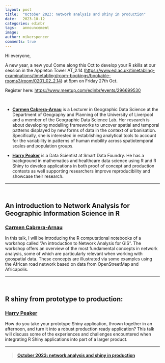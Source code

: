 ```yaml
---
layout: post
title:  "October 2023: network analysis and shiny in production"
date:   2023-10-12
categories: edinbr
tags:   announcement
image:
author: mikerspencer
comments: true
---
```




Hi everyone,
<br/>

A new year, a new you! Come along this Oct to develop your R skills at our session in the Appleton Tower AT_2.14 (https://www.ed.ac.uk/timetabling-examinations/timetabling/room-bookings/bookable-rooms3/room/0201_02_2.14) at 5pm on Friday 27th Oct.

Register here: https://www.meetup.com/edinbr/events/296699530

<br/>


* **[Carmen Cabrera-Arnau](https://www.liverpool.ac.uk/environmental-sciences/staff/carmen-cabrera-arnau/)** is a Lecturer in Geographic Data Science at the Department of Geography and Planning of the University of Liverpool and a member of the Geographic Data Science Lab. Her research is about developing modelling frameworks to uncover spatial and temporal patterns displayed by new forms of data in the context of urbanisation. Specifically, she is interested in establishing analytical tools to account for the variability in patterns of human mobility across spatiotemporal scales and population groups.

* **[Harry Peaker](https://www.linkedin.com/in/harry-peaker-56442278/)** is a Data Scientist at Smart Data Foundry. He has a background in mathematics and healthcare data science using R and R Shiny to develop applications in both proof of concept and production contexts as well supporting researchers improve reproducibility and showcase their research.


---

<br/>

## An introduction to Network Analysis for Geographic Information Science in R

### [Carmen Cabrera-Arnau](https://www.liverpool.ac.uk/environmental-sciences/staff/carmen-cabrera-arnau/)

In this talk, I will be introducing the R computational notebooks of a workshop called “An introduction to Network Analysis for GIS”. The workshop offers an overview of the most fundamental concepts in network analysis, some of which are particularly relevant when working with geospatial data. These concepts are illustrated via some examples using the African road network based on data from OpenStreetMap and Africapolis.

---

<br/>

## R shiny from prototype to production:

### [Harry Peaker](https://www.linkedin.com/in/harry-peaker-56442278/)

How do you take your prototype Shiny application, thrown together in an afternoon, and turn it into a robust production ready application? This talk will discuss some of the experiences and challenges encountered when integrating R Shiny applications into part of a larger product.


---


<blockquote class="embedly-card"><h4><a href="https://www.meetup.com/edinbr/events/296699530">October 2023: network analysis and shiny in production</p></blockquote><script async src="//cdn.embedly.com/widgets/platform.js" charset="UTF-8"></script>

<br/>

